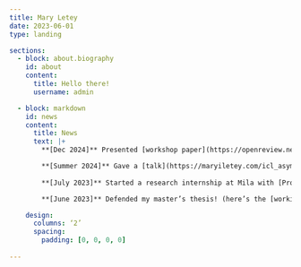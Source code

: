 ```yaml
---
title: Mary Letey
date: 2023-06-01
type: landing

sections:
  - block: about.biography
    id: about
    content:
      title: Hello there!
      username: admin

  - block: markdown
    id: news
    content:
      title: News
      text: |+
        **[Dec 2024]** Presented [workshop paper](https://openreview.net/pdf?id=Jw3ck7FWZh) on exact asymptotics for in-context-learning at [Neurips M3L](https://sites.google.com/view/m3l-2024/home?authuser=0).

        **[Summer 2024]** Gave a [talk](https://maryiletey.com/icl_asymptotic_kempner_24.pdf) about in-context-learning at the [Kempner Institute](https://kempnerinstitute.harvard.edu/news/kempner-community-springs-into-science/), and presented posters at [DIMACS Modelling Randomness workshop](https://rmt4ai.github.io) and [Princeton ML Theory Summer School](https://mlschool.princeton.edu).
        
        **[July 2023]** Started a research internship at Mila with [Prof Siamak Ravanbakhsh](https://siamak.page) on equivariance and neural operators.

        **[June 2023]** Defended my master’s thesis! (here’s the [working draft](https://maryiletey.com/PSIEssay2023.pdf)).

    design:
      columns: ‘2’
      spacing:
        padding: [0, 0, 0, 0]
    
---
```

